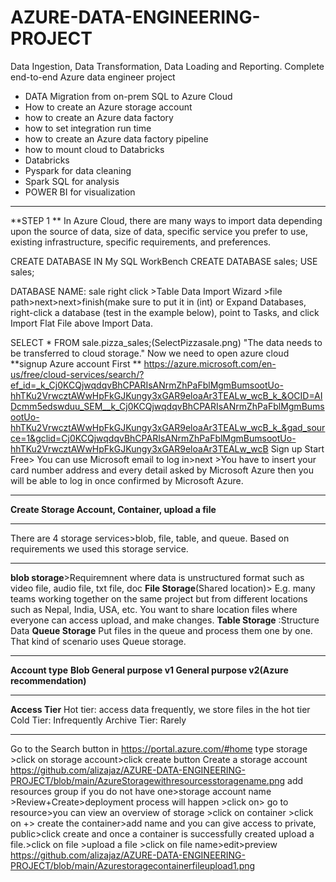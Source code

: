 # AZURE-DATA-ENGINEERING-PROJECT
Data Ingestion, Data Transformation, Data Loading and Reporting.
Complete end-to-end Azure data engineer project

- DATA Migration from on-prem SQL to Azure Cloud
- How to create an Azure storage account
- how to create an Azure data factory 
- how to set integration run time
- how to create an Azure data factory pipeline
- how to mount cloud to Databricks
- Databricks 
- Pyspark for data cleaning
- Spark SQL for analysis
- POWER BI for visualization

*************************************************************************************************************************************************************************************************************
**STEP 1 **
In Azure Cloud, there are many ways to import data depending upon the source of data, size of data, specific service you prefer to use, existing infrastructure, specific requirements, and preferences.

CREATE DATABASE IN My SQL WorkBench
CREATE DATABASE sales;
USE sales;

DATABASE NAME: sale
right click >Table Data Import Wizard >file path>next>next>finish(make sure to put it in (int)
or  Expand Databases, right-click a database (test in the example below), point to Tasks, and click Import Flat File above Import Data.

SELECT * FROM sale.pizza_sales;(SelectPizzasale.png)
"The data needs to be transferred to cloud storage."
Now we need to open azure cloud 
**signup Azure account First **
https://azure.microsoft.com/en-us/free/cloud-services/search/?ef_id=_k_Cj0KCQjwqdqvBhCPARIsANrmZhPaFblMgmBumsootUo-hhTKu2VrwcztAWwHpFkGJKungy3xGAR9eloaAr3TEALw_wcB_k_&OCID=AIDcmm5edswduu_SEM__k_Cj0KCQjwqdqvBhCPARIsANrmZhPaFblMgmBumsootUo-hhTKu2VrwcztAWwHpFkGJKungy3xGAR9eloaAr3TEALw_wcB_k_&gad_source=1&gclid=Cj0KCQjwqdqvBhCPARIsANrmZhPaFblMgmBumsootUo-hhTKu2VrwcztAWwHpFkGJKungy3xGAR9eloaAr3TEALw_wcB
Sign up Start Free> You can use Microsoft email to log in>next >You have to insert your card number address and every detail asked by Microsoft Azure then you will be able to log in once confirmed by Microsoft Azure. 

*****************************************************************************************************************************************************************
**Create Storage Account, Container, upload a file**
**************************************************************************************************************************************************************
There are 4 storage services>blob, file, table, and queue.
Based on requirements we used this storage service.
************************************************************************************************************************************************************************
**blob storage**>Requiremnent where data is unstructured format such as video file, audio file, txt file, doc
**File Storage**(Shared location)> E.g. many teams working together on the same project but from different locations such as Nepal, India, USA, etc. You want to share location files where everyone can access upload, and make changes.
**Table Storage** :Structure Data 
**Queue Storage** Put files in the queue and process them one by one. That kind of scenario uses Queue storage.
***********************************************************************************************************************************************************************

**Account type**
**Blob
General purpose v1
General purpose v2(Azure recommendation)**

***************************************************************************************************************************************************************************

**Access Tier**
Hot tier: access data frequently, we store files in the hot tier
Cold Tier: Infrequently
Archive Tier: Rarely
***************************************************************************************************************************************************************************




Go to the Search button in  https://portal.azure.com/#home type storage >click on storage account>click create button 
Create a storage account
https://github.com/alizajaz/AZURE-DATA-ENGINEERING-PROJECT/blob/main/AzureStoragewithresourcesstoragename.png
add resources group if you do not have one>storage account name >Review+Create>deployment process will happen >click on> go to resource>you can view an overview of storage >click on container >click on +> create the container>add name and you can give access to private, public>click create  and once a container is successfully created upload a file.>click on file >upload a file >click on file name>edit>preview
https://github.com/alizajaz/AZURE-DATA-ENGINEERING-PROJECT/blob/main/Azurestoragecontainerfileupload1.png 
















